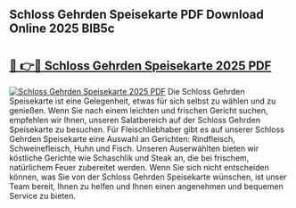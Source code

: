 ## Schloss Gehrden Speisekarte PDF Download Online 2025 BlB5c

# <h2><a href="http://gccd8o.nevu.top/?p=Schloss+Gehrden+Speisekarte">🔗 👉🔴 Schloss Gehrden Speisekarte 2025 PDF</a></h2>

[![Schloss Gehrden Speisekarte 2025 PDF](https://i.imgur.com/dBaPXMq.png)](http://gccd8o.nevu.top/?p=Schloss+Gehrden+Speisekarte)
Die Schloss Gehrden Speisekarte ist eine Gelegenheit, etwas für sich selbst zu wählen und zu genießen. Wenn Sie nach einem leichten und frischen Gericht suchen, empfehlen wir Ihnen, unseren Salatbereich auf der Schloss Gehrden Speisekarte zu besuchen. Für Fleischliebhaber gibt es auf unserer Schloss Gehrden Speisekarte eine Auswahl an Gerichten: Rindfleisch, Schweinefleisch, Huhn und Fisch. Unseren Auserwählten bieten wir köstliche Gerichte wie Schaschlik und Steak an, die bei frischem, natürlichem Feuer zubereitet werden. Wenn Sie sich nicht entscheiden können, was Sie von der Schloss Gehrden Speisekarte wünschen, ist unser Team bereit, Ihnen zu helfen und Ihnen einen angenehmen und bequemen Service zu bieten.
